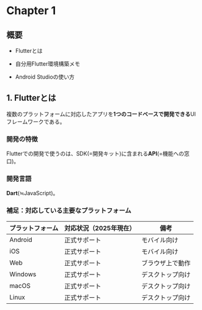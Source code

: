 # Chapter 1  

## 概要  

- Flutterとは  

- 自分用Flutter環境構築メモ  

- Android Studioの使い方  

## 1. Flutterとは  

複数のプラットフォームに対応したアプリを**1つのコードベースで開発できる**UIフレームワークである。  

### 開発の特徴  

Flutterでの開発で使うのは、SDK(=開発キット)に含まれる**API**(=機能への窓口)。  

### 開発言語  

**Dart**(≒JavaScript)。

### 補足：対応している主要なプラットフォーム

| プラットフォーム | 対応状況（2025年現在） | 備考       |
| -------- | ------------- | -------- |
| Android  | 正式サポート      | モバイル向け   |
| iOS      | 正式サポート      | モバイル向け   |
| Web      | 正式サポート      | ブラウザ上で動作 |
| Windows  | 正式サポート      | デスクトップ向け |
| macOS    | 正式サポート      | デスクトップ向け |
| Linux    | 正式サポート      | デスクトップ向け |
